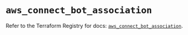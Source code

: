 # `aws_connect_bot_association`

Refer to the Terraform Registry for docs: [`aws_connect_bot_association`](https://registry.terraform.io/providers/hashicorp/aws/5.37.0/docs/resources/connect_bot_association).
